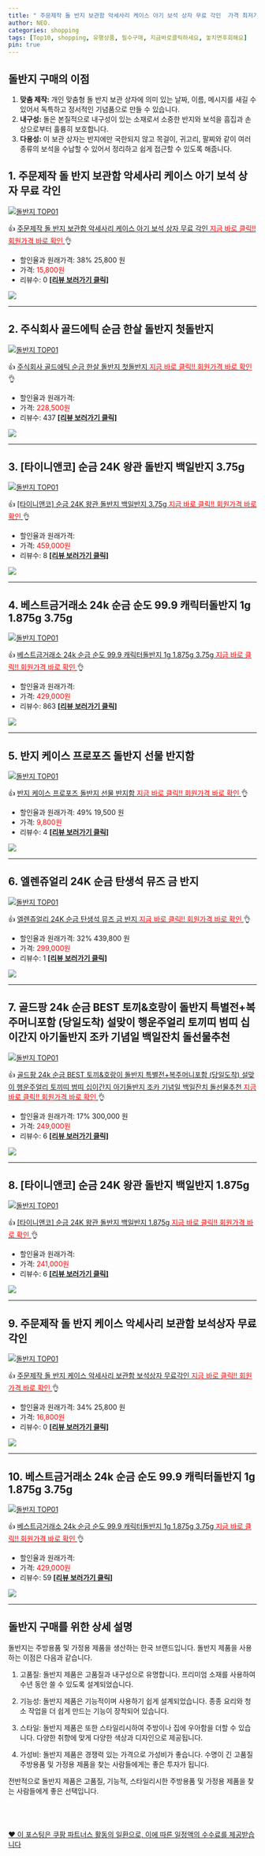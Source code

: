```yaml
---
title: " 주문제작 돌 반지 보관함 악세사리 케이스 아기 보석 상자 무료 각인  가격 최저가 할인가 돌반지 최저가 추천 제품 비교"
author: NEO.
categories: shopping
tags: [Top10, shopping, 유행상품, 필수구매, 지금바로클릭하세요, 놓치면후회해요]
pin: true
---
```

## 돌반지 구매의 이점
1. **맞춤 제작:** 개인 맞춤형 돌 반지 보관 상자에 의미 있는 날짜, 이름, 메시지를 새길 수 있어서 독특하고 정서적인 기념품으로 만들 수 있습니다.
2. **내구성:** 돌은 본질적으로 내구성이 있는 소재로서 소중한 반지와 보석을 흠집과 손상으로부터 훌륭히 보호합니다.
3. **다용성:** 이 보관 상자는 반지에만 국한되지 않고 목걸이, 귀고리, 팔찌와 같이 여러 종류의 보석을 수납할 수 있어서 정리하고 쉽게 접근할 수 있도록 해줍니다.

   

## 1.  주문제작 돌 반지 보관함 악세사리 케이스 아기 보석 상자 무료 각인 

[![돌반지 TOP01](https://thumbnail8.coupangcdn.com/thumbnails/remote/490x490ex/image/vendor_inventory/3950/fd36e6f0ce841ab3ef63e541b5f3b9c2c0575f046cfcfe06ab6ede21b7d5.jpg)](https://link.coupang.com/re/AFFSDP?lptag=AF3617701&subid=GithubCoopas&pageKey=7972007406&traceid=V0-153&itemId=22084996847&vendorItemId=89132038102)


👍 [ 주문제작 돌 반지 보관함 악세사리 케이스 아기 보석 상자 무료 각인  <font color=red> 지금 바로 클릭!! 회원가격 바로 확인 </font> ](https://link.coupang.com/re/AFFSDP?lptag=AF3617701&subid=GithubCoopas&pageKey=7972007406&traceid=V0-153&itemId=22084996847&vendorItemId=89132038102) 👌 


- 할인율과 원래가격: 38%  25,800   원
- 가격: <span style='color:red'>15,800원</span>
- 리뷰수: 0  [**[리뷰 보러가기 클릭]**](https://link.coupang.com/re/AFFSDP?lptag=AF3617701&subid=GithubCoopas&pageKey=7972007406&traceid=V0-153&itemId=22084996847&vendorItemId=89132038102)

[![](/discount_price.png)](https://link.coupang.com/re/AFFSDP?lptag=AF3617701&subid=GithubCoopas&pageKey=7972007406&traceid=V0-153&itemId=22084996847&vendorItemId=89132038102)

---


   

## 2.  주식회사 골드에틱 순금 한살 돌반지 첫돌반지 

[![돌반지 TOP01](https://thumbnail6.coupangcdn.com/thumbnails/remote/490x490ex/image/vendor_inventory/images/2018/11/12/13/7/a6343ffa-d673-4d9d-88f1-67546433469c.jpg)](https://link.coupang.com/re/AFFSDP?lptag=AF3617701&subid=GithubCoopas&pageKey=155785089&traceid=V0-153&itemId=448532233&vendorItemId=4112078619)


👍 [ 주식회사 골드에틱 순금 한살 돌반지 첫돌반지  <font color=red> 지금 바로 클릭!! 회원가격 바로 확인 </font> ](https://link.coupang.com/re/AFFSDP?lptag=AF3617701&subid=GithubCoopas&pageKey=155785089&traceid=V0-153&itemId=448532233&vendorItemId=4112078619) 👌 


- 할인율과 원래가격: 
- 가격: <span style='color:red'>228,500원</span>
- 리뷰수: 437  [**[리뷰 보러가기 클릭]**](https://link.coupang.com/re/AFFSDP?lptag=AF3617701&subid=GithubCoopas&pageKey=155785089&traceid=V0-153&itemId=448532233&vendorItemId=4112078619)

[![](/discount_price.png)](https://link.coupang.com/re/AFFSDP?lptag=AF3617701&subid=GithubCoopas&pageKey=155785089&traceid=V0-153&itemId=448532233&vendorItemId=4112078619)

---


   

## 3.  [타이니앤코] 순금 24K 왕관 돌반지 백일반지 3.75g 

[![돌반지 TOP01](https://thumbnail7.coupangcdn.com/thumbnails/remote/490x490ex/image/vendor_inventory/8f8c/15620ef908a114170b8786e9a3f5579ec93a4691a67fb7f0a0acec1d7064.jpg)](https://link.coupang.com/re/AFFSDP?lptag=AF3617701&subid=GithubCoopas&pageKey=7390033544&traceid=V0-153&itemId=19104597131&vendorItemId=86225049730)


👍 [ [타이니앤코] 순금 24K 왕관 돌반지 백일반지 3.75g  <font color=red> 지금 바로 클릭!! 회원가격 바로 확인 </font> ](https://link.coupang.com/re/AFFSDP?lptag=AF3617701&subid=GithubCoopas&pageKey=7390033544&traceid=V0-153&itemId=19104597131&vendorItemId=86225049730) 👌 


- 할인율과 원래가격: 
- 가격: <span style='color:red'>459,000원</span>
- 리뷰수: 8  [**[리뷰 보러가기 클릭]**](https://link.coupang.com/re/AFFSDP?lptag=AF3617701&subid=GithubCoopas&pageKey=7390033544&traceid=V0-153&itemId=19104597131&vendorItemId=86225049730)

[![](/discount_price.png)](https://link.coupang.com/re/AFFSDP?lptag=AF3617701&subid=GithubCoopas&pageKey=7390033544&traceid=V0-153&itemId=19104597131&vendorItemId=86225049730)

---


   

## 4.  베스트금거래소 24k 순금 순도 99.9 캐릭터돌반지 1g 1.875g 3.75g 

[![돌반지 TOP01](https://thumbnail9.coupangcdn.com/thumbnails/remote/490x490ex/image/vendor_inventory/39ec/5d3abfb800f2ee7f54897dc0f17c4293132cdfbca842bfc441af31d2b554.jpg)](https://link.coupang.com/re/AFFSDP?lptag=AF3617701&subid=GithubCoopas&pageKey=7613325154&traceid=V0-153&itemId=20168550747&vendorItemId=3047291103)


👍 [ 베스트금거래소 24k 순금 순도 99.9 캐릭터돌반지 1g 1.875g 3.75g  <font color=red> 지금 바로 클릭!! 회원가격 바로 확인 </font> ](https://link.coupang.com/re/AFFSDP?lptag=AF3617701&subid=GithubCoopas&pageKey=7613325154&traceid=V0-153&itemId=20168550747&vendorItemId=3047291103) 👌 


- 할인율과 원래가격: 
- 가격: <span style='color:red'>429,000원</span>
- 리뷰수: 863  [**[리뷰 보러가기 클릭]**](https://link.coupang.com/re/AFFSDP?lptag=AF3617701&subid=GithubCoopas&pageKey=7613325154&traceid=V0-153&itemId=20168550747&vendorItemId=3047291103)

[![](/discount_price.png)](https://link.coupang.com/re/AFFSDP?lptag=AF3617701&subid=GithubCoopas&pageKey=7613325154&traceid=V0-153&itemId=20168550747&vendorItemId=3047291103)

---


   

## 5.  반지 케이스 프로포즈 돌반지 선물 반지함 

[![돌반지 TOP01](https://thumbnail6.coupangcdn.com/thumbnails/remote/490x490ex/image/vendor_inventory/d898/f04b3495acb33f2a1d1f8e0b27a6cb300580a65c059cc71c2bbde107524d.png)](https://link.coupang.com/re/AFFSDP?lptag=AF3617701&subid=GithubCoopas&pageKey=7836187498&traceid=V0-153&itemId=21320990483&vendorItemId=88380343070)


👍 [ 반지 케이스 프로포즈 돌반지 선물 반지함  <font color=red> 지금 바로 클릭!! 회원가격 바로 확인 </font> ](https://link.coupang.com/re/AFFSDP?lptag=AF3617701&subid=GithubCoopas&pageKey=7836187498&traceid=V0-153&itemId=21320990483&vendorItemId=88380343070) 👌 


- 할인율과 원래가격: 49%  19,500   원
- 가격: <span style='color:red'>9,800원</span>
- 리뷰수: 4  [**[리뷰 보러가기 클릭]**](https://link.coupang.com/re/AFFSDP?lptag=AF3617701&subid=GithubCoopas&pageKey=7836187498&traceid=V0-153&itemId=21320990483&vendorItemId=88380343070)

[![](/discount_price.png)](https://link.coupang.com/re/AFFSDP?lptag=AF3617701&subid=GithubCoopas&pageKey=7836187498&traceid=V0-153&itemId=21320990483&vendorItemId=88380343070)

---


   

## 6.  엘렌쥬얼리 24K 순금 탄생석 뮤즈 금 반지 

[![돌반지 TOP01](https://thumbnail8.coupangcdn.com/thumbnails/remote/490x490ex/image/vendor_inventory/ed01/82400a3bcb3613b3d49c20b34189a81c134a40ec04de172c97ceaab26345.jpg)](https://link.coupang.com/re/AFFSDP?lptag=AF3617701&subid=GithubCoopas&pageKey=7677453278&traceid=V0-153&itemId=20497336961&vendorItemId=87575735192)


👍 [ 엘렌쥬얼리 24K 순금 탄생석 뮤즈 금 반지  <font color=red> 지금 바로 클릭!! 회원가격 바로 확인 </font> ](https://link.coupang.com/re/AFFSDP?lptag=AF3617701&subid=GithubCoopas&pageKey=7677453278&traceid=V0-153&itemId=20497336961&vendorItemId=87575735192) 👌 


- 할인율과 원래가격: 32%  439,800   원
- 가격: <span style='color:red'>299,000원</span>
- 리뷰수: 1  [**[리뷰 보러가기 클릭]**](https://link.coupang.com/re/AFFSDP?lptag=AF3617701&subid=GithubCoopas&pageKey=7677453278&traceid=V0-153&itemId=20497336961&vendorItemId=87575735192)

[![](/discount_price.png)](https://link.coupang.com/re/AFFSDP?lptag=AF3617701&subid=GithubCoopas&pageKey=7677453278&traceid=V0-153&itemId=20497336961&vendorItemId=87575735192)

---


   

## 7.  골드팡 24k 순금 BEST 토끼&호랑이 돌반지 특별전+복주머니포함 (당일도착) 설맞이 행운주얼리 토끼띠 범띠 십이간지 아기돌반지 조카 기념일 백일잔치 돌선물추천 

[![돌반지 TOP01](https://thumbnail6.coupangcdn.com/thumbnails/remote/490x490ex/image/vendor_inventory/1f3d/fb0bf2cbb47982c37fd061bd5cf88634b8bad37be14a8088c043edb6bf3b.jpg)](https://link.coupang.com/re/AFFSDP?lptag=AF3617701&subid=GithubCoopas&pageKey=7844633817&traceid=V0-153&itemId=21364639854&vendorItemId=88422166454)


👍 [ 골드팡 24k 순금 BEST 토끼&호랑이 돌반지 특별전+복주머니포함 (당일도착) 설맞이 행운주얼리 토끼띠 범띠 십이간지 아기돌반지 조카 기념일 백일잔치 돌선물추천  <font color=red> 지금 바로 클릭!! 회원가격 바로 확인 </font> ](https://link.coupang.com/re/AFFSDP?lptag=AF3617701&subid=GithubCoopas&pageKey=7844633817&traceid=V0-153&itemId=21364639854&vendorItemId=88422166454) 👌 


- 할인율과 원래가격: 17%  300,000   원
- 가격: <span style='color:red'>249,000원</span>
- 리뷰수: 6  [**[리뷰 보러가기 클릭]**](https://link.coupang.com/re/AFFSDP?lptag=AF3617701&subid=GithubCoopas&pageKey=7844633817&traceid=V0-153&itemId=21364639854&vendorItemId=88422166454)

[![](/discount_price.png)](https://link.coupang.com/re/AFFSDP?lptag=AF3617701&subid=GithubCoopas&pageKey=7844633817&traceid=V0-153&itemId=21364639854&vendorItemId=88422166454)

---


   

## 8.  [타이니앤코] 순금 24K 왕관 돌반지 백일반지 1.875g 

[![돌반지 TOP01](https://thumbnail9.coupangcdn.com/thumbnails/remote/490x490ex/image/vendor_inventory/f5a9/126ef846aec8f5496e0089f1f51dbb7cba5a382a5d50717caaa61a746a1b.jpg)](https://link.coupang.com/re/AFFSDP?lptag=AF3617701&subid=GithubCoopas&pageKey=7390000980&traceid=V0-153&itemId=19104490060&vendorItemId=86224949345)


👍 [ [타이니앤코] 순금 24K 왕관 돌반지 백일반지 1.875g  <font color=red> 지금 바로 클릭!! 회원가격 바로 확인 </font> ](https://link.coupang.com/re/AFFSDP?lptag=AF3617701&subid=GithubCoopas&pageKey=7390000980&traceid=V0-153&itemId=19104490060&vendorItemId=86224949345) 👌 


- 할인율과 원래가격: 
- 가격: <span style='color:red'>241,000원</span>
- 리뷰수: 6  [**[리뷰 보러가기 클릭]**](https://link.coupang.com/re/AFFSDP?lptag=AF3617701&subid=GithubCoopas&pageKey=7390000980&traceid=V0-153&itemId=19104490060&vendorItemId=86224949345)

[![](/discount_price.png)](https://link.coupang.com/re/AFFSDP?lptag=AF3617701&subid=GithubCoopas&pageKey=7390000980&traceid=V0-153&itemId=19104490060&vendorItemId=86224949345)

---


   

## 9.  주문제작 돌 반지 케이스 악세사리 보관함 보석상자 무료각인 

[![돌반지 TOP01](https://thumbnail9.coupangcdn.com/thumbnails/remote/490x490ex/image/vendor_inventory/77d8/65656f3920aebc7ec9e3beb9e4f4d9c8bbf5651588bc1e2c4fa81573a376.jpg)](https://link.coupang.com/re/AFFSDP?lptag=AF3617701&subid=GithubCoopas&pageKey=7972144082&traceid=V0-153&itemId=22085922202&vendorItemId=89132959560)


👍 [ 주문제작 돌 반지 케이스 악세사리 보관함 보석상자 무료각인  <font color=red> 지금 바로 클릭!! 회원가격 바로 확인 </font> ](https://link.coupang.com/re/AFFSDP?lptag=AF3617701&subid=GithubCoopas&pageKey=7972144082&traceid=V0-153&itemId=22085922202&vendorItemId=89132959560) 👌 


- 할인율과 원래가격: 34%  25,800   원
- 가격: <span style='color:red'>16,800원</span>
- 리뷰수: 0  [**[리뷰 보러가기 클릭]**](https://link.coupang.com/re/AFFSDP?lptag=AF3617701&subid=GithubCoopas&pageKey=7972144082&traceid=V0-153&itemId=22085922202&vendorItemId=89132959560)

[![](/discount_price.png)](https://link.coupang.com/re/AFFSDP?lptag=AF3617701&subid=GithubCoopas&pageKey=7972144082&traceid=V0-153&itemId=22085922202&vendorItemId=89132959560)

---


   

## 10.  베스트금거래소 24k 순금 순도 99.9 캐릭터돌반지 1g 1.875g 3.75g 

[![돌반지 TOP01](https://thumbnail9.coupangcdn.com/thumbnails/remote/490x490ex/image/vendor_inventory/39ec/5d3abfb800f2ee7f54897dc0f17c4293132cdfbca842bfc441af31d2b554.jpg)](https://link.coupang.com/re/AFFSDP?lptag=AF3617701&subid=GithubCoopas&pageKey=7636618562&traceid=V0-153&itemId=20279860679&vendorItemId=79449595616)


👍 [ 베스트금거래소 24k 순금 순도 99.9 캐릭터돌반지 1g 1.875g 3.75g  <font color=red> 지금 바로 클릭!! 회원가격 바로 확인 </font> ](https://link.coupang.com/re/AFFSDP?lptag=AF3617701&subid=GithubCoopas&pageKey=7636618562&traceid=V0-153&itemId=20279860679&vendorItemId=79449595616) 👌 


- 할인율과 원래가격: 
- 가격: <span style='color:red'>429,000원</span>
- 리뷰수: 59  [**[리뷰 보러가기 클릭]**](https://link.coupang.com/re/AFFSDP?lptag=AF3617701&subid=GithubCoopas&pageKey=7636618562&traceid=V0-153&itemId=20279860679&vendorItemId=79449595616)

[![](/discount_price.png)](https://link.coupang.com/re/AFFSDP?lptag=AF3617701&subid=GithubCoopas&pageKey=7636618562&traceid=V0-153&itemId=20279860679&vendorItemId=79449595616)

---
## 돌반지 구매를 위한 상세 설명
돌반지는 주방용품 및 가정용 제품을 생산하는 한국 브랜드입니다. 돌반지 제품을 사용하는 이점은 다음과 같습니다.

1. 고품질: 돌반지 제품은 고품질과 내구성으로 유명합니다. 프리미엄 소재를 사용하여 수년 동안 쓸 수 있도록 설계되었습니다.

2. 기능성: 돌반지 제품은 기능적이며 사용하기 쉽게 설계되었습니다. 종종 요리와 청소 작업을 더 쉽게 만드는 기능이 장착되어 있습니다.

3. 스타일: 돌반지 제품은 또한 스타일리시하여 주방이나 집에 우아함을 더할 수 있습니다. 다양한 취향에 맞게 다양한 색상과 디자인으로 제공됩니다.

4. 가성비: 돌반지 제품은 경쟁력 있는 가격으로 가성비가 좋습니다. 수명이 긴 고품질 주방용품 및 가정용 제품을 찾는 사람들에게는 좋은 투자가 됩니다.

전반적으로 돌반지 제품은 고품질, 기능적, 스타일리시한 주방용품 및 가정용 제품을 찾는 사람들에게 좋은 선택입니다.<br><br><br><br><br> [ ❤  이 포스팅은 쿠팡 파트너스 활동의 일환으로, 이에 따른 일정액의 수수료를 제공받습니다](https://link.coupang.com/a/bcEFyh)